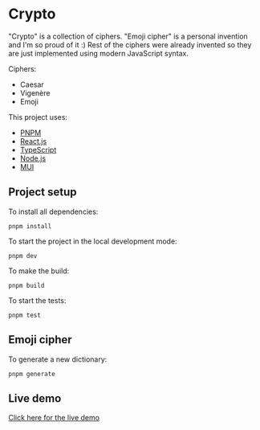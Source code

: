 # Crypto

"Crypto" is a collection of ciphers. "Emoji cipher" is a personal invention and I'm so proud of it :)
Rest of the ciphers were already invented so they are just implemented using modern JavaScript syntax.

Ciphers:

- Caesar
- Vigenère
- Emoji

This project uses:

- [PNPM](https://pnpm.io/)
- [React.js](https://reactjs.org/)
- [TypeScript](https://www.typescriptlang.org/)
- [Node.js](https://nodejs.org/en/)
- [MUI](https://mui.com/)

## Project setup

To install all dependencies:

`pnpm install`

To start the project in the local development mode:

`pnpm dev`

To make the build:

`pnpm build`

To start the tests:

`pnpm test`

## Emoji cipher

To generate a new dictionary:

`pnpm generate`

## Live demo

[Click here for the live demo](https://bbtools-crypto.netlify.app/)
